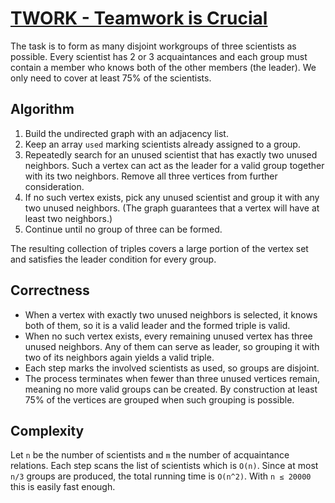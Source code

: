 # [TWORK - Teamwork is Crucial](https://www.spoj.com/problems/TWORK/)

The task is to form as many disjoint workgroups of three scientists as possible.
Every scientist has 2 or 3 acquaintances and each group must contain a member
who knows both of the other members (the leader).  We only need to cover at
least 75% of the scientists.

## Algorithm

1. Build the undirected graph with an adjacency list.
2. Keep an array `used` marking scientists already assigned to a group.
3. Repeatedly search for an unused scientist that has exactly two unused
   neighbors.  Such a vertex can act as the leader for a valid group together
   with its two neighbors.  Remove all three vertices from further
   consideration.
4. If no such vertex exists, pick any unused scientist and group it with any
two unused neighbors.  (The graph guarantees that a vertex will have at least
 two neighbors.)
5. Continue until no group of three can be formed.

The resulting collection of triples covers a large portion of the vertex set
and satisfies the leader condition for every group.

## Correctness

- When a vertex with exactly two unused neighbors is selected, it knows both of
  them, so it is a valid leader and the formed triple is valid.
- When no such vertex exists, every remaining unused vertex has three unused
  neighbors.  Any of them can serve as leader, so grouping it with two of its
  neighbors again yields a valid triple.
- Each step marks the involved scientists as used, so groups are disjoint.
- The process terminates when fewer than three unused vertices remain, meaning
  no more valid groups can be created.  By construction at least 75% of the
  vertices are grouped when such grouping is possible.

## Complexity

Let `n` be the number of scientists and `m` the number of acquaintance
relations.  Each step scans the list of scientists which is `O(n)`.  Since at
most `n/3` groups are produced, the total running time is `O(n^2)`.  With
`n ≤ 20000` this is easily fast enough.
